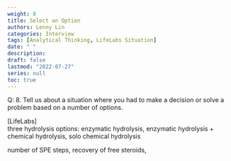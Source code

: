 ```yaml
---
weight: 8
title: Select an Option
authors: Lenny Lin
categories: Interview
tags: [Analytical Thinking, LifeLabs Situation]
date: " "
description: 
draft: false
lastmod: "2022-07-27"
series: null
toc: true
---
```



Q: 8.  Tell us about a situation where you had to make a decision or solve a problem based on a number of options.


[LifeLabs]  
three hydrolysis options: enzymatic hydrolysis, enzymatic hydrolysis + chemical hydrolysis, solo chemical hydrolysis

number of SPE steps,  recovery of free steroids, 